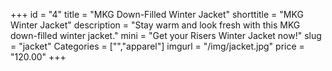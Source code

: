 +++
id = "4"
title = "MKG Down-Filled Winter Jacket"
shorttitle = "MKG Winter Jacket"
description = "Stay warm and look fresh with this MKG down-filled winter jacket."
mini = "Get your Risers Winter Jacket now!"
slug = "jacket"
Categories = ["","apparel"]
imgurl = "/img/jacket.jpg"
price = "120.00"
+++